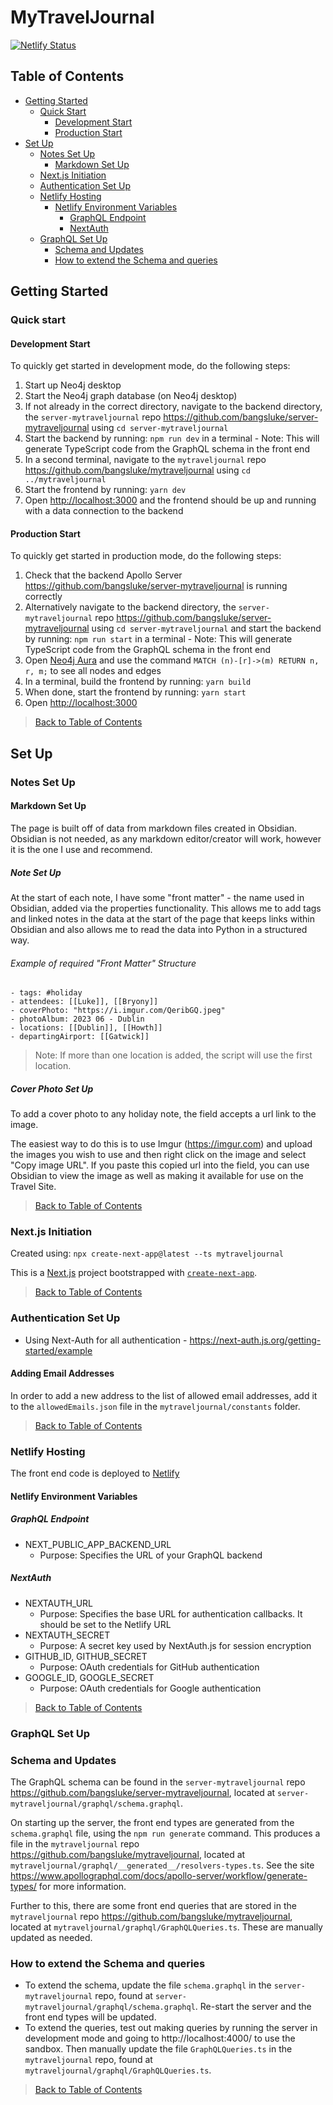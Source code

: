 # MyTravelJournal

[![Netlify Status](https://api.netlify.com/api/v1/badges/267ef8c1-6dae-4fae-bc37-680c3f02ebfd/deploy-status)](https://app.netlify.com/sites/bangsluke-mytraveljournal/deploys)

## Table of Contents

- [Getting Started](#getting-started)
  - [Quick Start](#quick-start)
    - [Development Start](#development-start)
    - [Production Start](#production-start)
- [Set Up](#set-up)
  - [Notes Set Up](#notes-set-up)
    - [Markdown Set Up](#markdown-set-up)
  - [Next.js Initiation](#nextjs-initiation)
  - [Authentication Set Up](#authentication-set-up)
  - [Netlify Hosting](#netlify-hosting)
    - [Netlify Environment Variables](#netlify-environment-variables)
      - [GraphQL Endpoint](#graphql-endpoint)
      - [NextAuth](#nextauth)
  - [GraphQL Set Up](#graphql-set-up)
    - [Schema and Updates](#schema-and-updates)
    - [How to extend the Schema and queries](#how-to-extend-the-schema-and-queries)

## Getting Started

### Quick start

#### Development Start

To quickly get started in development mode, do the following steps:

1. Start up Neo4j desktop
2. Start the Neo4j graph database (on Neo4j desktop)
3. If not already in the correct directory, navigate to the backend directory, the `server-mytraveljournal` repo <https://github.com/bangsluke/server-mytraveljournal> using `cd server-mytraveljournal`
4. Start the backend by running: `npm run dev` in a terminal - Note: This will generate TypeScript code from the GraphQL schema in the front end
5. In a second terminal, navigate to the `mytraveljournal` repo <https://github.com/bangsluke/mytraveljournal> using `cd ../mytraveljournal`
6. Start the frontend by running: `yarn dev`
7. Open [http://localhost:3000](http://localhost:3000) and the frontend should be up and running with a data connection to the backend

#### Production Start

To quickly get started in production mode, do the following steps:

1. Check that the backend Apollo Server <https://github.com/bangsluke/server-mytraveljournal> is running correctly
2. Alternatively navigate to the backend directory, the `server-mytraveljournal` repo <https://github.com/bangsluke/server-mytraveljournal> using `cd server-mytraveljournal` and start the backend by running: `npm run start` in a terminal - Note: This will generate TypeScript code from the GraphQL schema in the front end
3. Open [Neo4j Aura](https://console.neo4j.io/?product=aura-db&tenant=7a5b41a0-6373-5c3c-9fcf-48b80d5d38f2#databases) and use the command `MATCH (n)-[r]->(m) RETURN n, r, m;` to see all nodes and edges
4. In a terminal, build the frontend by running: `yarn build`
5. When done, start the frontend by running: `yarn start`
6. Open [http://localhost:3000](http://localhost:3000)

> [Back to Table of Contents](#table-of-contents)

## Set Up

### Notes Set Up

#### Markdown Set Up

The page is built off of data from markdown files created in Obsidian. Obsidian is not needed, as any markdown editor/creator will work, however it is the one I use and recommend.

##### Note Set Up

At the start of each note, I have some "front matter" - the name used in Obsidian, added via the properties functionality. This allows me to add tags and linked notes in the data at the start of the page that keeps links within Obsidian and also allows me to read the data into Python in a structured way.

###### Example of required "Front Matter" Structure

```JS
- tags: #holiday
- attendees: [[Luke]], [[Bryony]]
- coverPhoto: "https://i.imgur.com/QeribGQ.jpeg"
- photoAlbum: 2023 06 - Dublin
- locations: [[Dublin]], [[Howth]]
- departingAirport: [[Gatwick]]
```

> Note: If more than one location is added, the script will use the first location.

##### Cover Photo Set Up

To add a cover photo to any holiday note, the field accepts a url link to the image.

The easiest way to do this is to use Imgur (<https://imgur.com>) and upload the images you wish to use and then right click on the image and select "Copy image URL". If you paste this copied url into the field, you can use Obsidian to view the image as well as making it available for use on the Travel Site.

> [Back to Table of Contents](#table-of-contents)

### Next.js Initiation

Created using: `npx create-next-app@latest --ts mytraveljournal`

This is a [Next.js](https://nextjs.org/) project bootstrapped with [`create-next-app`](https://github.com/vercel/next.js/tree/canary/packages/create-next-app).

> [Back to Table of Contents](#table-of-contents)

### Authentication Set Up

- Using Next-Auth for all authentication - https://next-auth.js.org/getting-started/example

#### Adding Email Addresses

In order to add a new address to the list of allowed email addresses, add it to the `allowedEmails.json` file in the `mytraveljournal/constants` folder.

> [Back to Table of Contents](#table-of-contents)

### Netlify Hosting

The front end code is deployed to [Netlify](https://app.netlify.com/sites/bangsluke-mytraveljournal/overview)

#### Netlify Environment Variables

##### GraphQL Endpoint

- NEXT_PUBLIC_APP_BACKEND_URL
  - Purpose: Specifies the URL of your GraphQL backend

##### NextAuth

- NEXTAUTH_URL
  - Purpose: Specifies the base URL for authentication callbacks. It should be set to the Netlify URL
- NEXTAUTH_SECRET
  - Purpose: A secret key used by NextAuth.js for session encryption
- GITHUB_ID, GITHUB_SECRET
  - Purpose: OAuth credentials for GitHub authentication
- GOOGLE_ID, GOOGLE_SECRET
  - Purpose: OAuth credentials for Google authentication

> [Back to Table of Contents](#table-of-contents)

### GraphQL Set Up

### Schema and Updates

The GraphQL schema can be found in the `server-mytraveljournal` repo <https://github.com/bangsluke/server-mytraveljournal>, located at `server-mytraveljournal/graphql/schema.graphql`.

On starting up the server, the front end types are generated from the `schema.graphql` file, using the `npm run generate` command. This produces a file in the `mytraveljournal` repo <https://github.com/bangsluke/mytraveljournal>, located at `mytraveljournal/graphql/__generated__/resolvers-types.ts`. See the site https://www.apollographql.com/docs/apollo-server/workflow/generate-types/ for more information.

Further to this, there are some front end queries that are stored in the `mytraveljournal` repo <https://github.com/bangsluke/mytraveljournal>, located at `mytraveljournal/graphql/GraphQLQueries.ts`. These are manually updated as needed.

### How to extend the Schema and queries

- To extend the schema, update the file `schema.graphql` in the `server-mytraveljournal` repo, found at `server-mytraveljournal/graphql/schema.graphql`. Re-start the server and the front end types will be updated.
- To extend the queries, test out making queries by running the server in development mode and going to http://localhost:4000/ to use the sandbox. Then manually update the file `GraphQLQueries.ts` in the `mytraveljournal` repo, found at `mytraveljournal/graphql/GraphQLQueries.ts`.

> [Back to Table of Contents](#table-of-contents)
